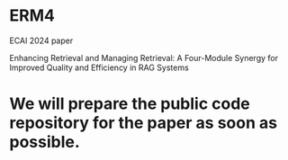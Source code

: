 # ERM4
ECAI 2024 paper

Enhancing Retrieval and Managing Retrieval: A Four-Module Synergy for Improved Quality and Efficiency in RAG Systems

# We will prepare the public code repository for the paper as soon as possible.
